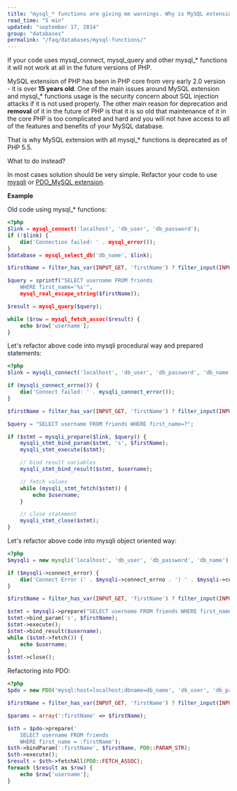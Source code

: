 ```yaml
---
title: "mysql_* functions are giving me warnings. Why is MySQL extension of PHP deprecated and what to do?"
read_time: "5 min"
updated: "september 17, 2014"
group: "databases"
permalink: "/faq/databases/mysql-functions/"
---
```


If your code uses mysql\_connect, mysql\_query and other mysql_* functions it will not work at all in the future versions of PHP.

MySQL extension of PHP has been in PHP core from very early 2.0 version - it is over **15 years old**. One of the main issues around
MySQL extension and mysql_* functions usage is the security concern about SQL injection attacks if it is not used properly. The other
main reason for deprecation and **removal** of it in the future of PHP is that it is so old that maintenance of it in the core PHP is
too complicated and hard and you will not have access to all of the features and benefits of your MySQL database.

That is why MySQL extension with all mysql_* functions is deprecated as of PHP 5.5.

What to do instead?

In most cases solution should be very simple. Refactor your code to use [mysqli][mysqli] or [PDO_MySQL extension][pdo-mysql].

**Example**

Old code using mysql_* functions:

```php
<?php
$link = mysql_connect('localhost', 'db_user', 'db_password');
if (!$link) {
    die('Connection failed: ' . mysql_error());
}
$database = mysql_select_db('db_name', $link);

$firstName = filter_has_var(INPUT_GET, 'firstName') ? filter_input(INPUT_GET, 'firstName', FILTER_SANITIZE_STRING) : false;

$query = sprintf("SELECT username FROM friends
    WHERE first_name='%s'",
    mysql_real_escape_string($firstName));

$result = mysql_query($query);

while ($row = mysql_fetch_assoc($result) {
    echo $row['username'];
}
```

Let's refactor above code into mysqli procedural way and prepared statements:

```php
<?php
$link = mysqli_connect('localhost', 'db_user', 'db_password', 'db_name');

if (mysqli_connect_errno()) {
    die('Connect failed: ' . mysqli_connect_error());
}

$firstName = filter_has_var(INPUT_GET, 'firstName') ? filter_input(INPUT_GET, 'firstName', FILTER_SANITIZE_STRING) : false;

$query = "SELECT username FROM friends WHERE first_name=?";

if ($stmt = mysqli_prepare($link, $query)) {
    mysqli_stmt_bind_param($stmt, 's', $firstName);
    mysqli_stmt_execute($stmt);

    // bind result variables
    mysqli_stmt_bind_result($stmt, $username);

    // fetch values
    while (mysqli_stmt_fetch($stmt)) {
        echo $username;
    }

    // close statement
    mysqli_stmt_close($stmt);
}
```

Let's refactor above code into mysqli object oriented way:

```php
<?php
$mysqli = new mysqli('localhost', 'db_user', 'db_password', 'db_name');

if ($mysqli->connect_error) {
    die('Connect Error (' . $mysqli->connect_errno . ') ' . $mysqli->connect_error);
}

$firstName = filter_has_var(INPUT_GET, 'firstName') ? filter_input(INPUT_GET, 'firstName', FILTER_SANITIZE_STRING) : false;

$stmt = $mysqli->prepare("SELECT username FROM friends WHERE first_name=?");
$stmt->bind_param('s', $firstName);
$stmt->execute();
$stmt->bind_result($username);
while ($stmt->fetch()) {
    echo $username;
}
$stmt->close();
```

Refactoring into PDO:

```php
<?php
$pdo = new PDO('mysql:host=localhost;dbname=db_name', 'db_user', 'db_password');

$firstName = filter_has_var(INPUT_GET, 'firstName') ? filter_input(INPUT_GET, 'firstName', FILTER_SANITIZE_STRING) : false;

$params = array(':firstName' => $firstName);

$sth = $pdo->prepare('
    SELECT username FROM friends
    WHERE first_name = :firstName');
$sth->bindParam(':firstName', $firstName, PDO::PARAM_STR);
$sth->execute();
$result = $sth->fetchAll(PDO::FETCH_ASSOC);
foreach ($result as $row) {
    echo $row['username'];
}
```

[mysqli]: http://php.net/manual/en/book.mysqli.php
[pdo-mysql]: http://php.net/manual/en/ref.pdo-mysql.php
